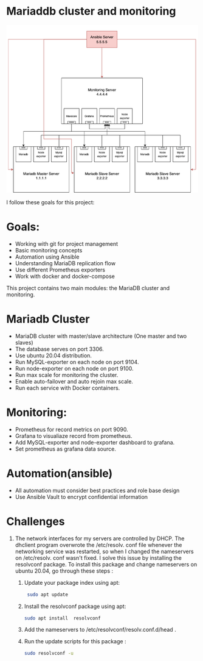 # Mariaddb cluster and monitoring

![mariadb-cluster](bigpic.png)


I follow these goals for this project:
# Goals:

- Working with git for project management 
- Basic monitoring concepts
- Automation using Ansible 
- Understanding MariaDB replication flow 
- Use different Prometheus exporters
- Work with docker and docker-compose


This project contains two main modules: the MariaDB cluster and monitoring.

# Mariadb Cluster
- MariaDB cluster with master/slave architecture (One master and two slaves)
- The database serves on port 3306.
- Use ubuntu 20.04 distribution.
- Run MySQL-exporter on each node on port 9104.
- Run node-exporter on each node on port 9100.
- Run max scale for monitoring the cluster.
- Enable auto-failover and auto rejoin max scale.
- Run each service with Docker containers.

# Monitoring:

- Prometheus for record metrics on port 9090.
- Grafana to visualiaze record from prometheus.
- Add MySQL-exporter and node-exporter dashboard to grafana.
- Set prometheus as grafana data source.


# Automation(ansible) 
- All automation must consider best practices and role base design
- Use Ansible Vault to encrypt confidential information

# Challenges
1. The network interfaces for my servers are controlled by DHCP. The dhclient program          overwrote the /etc/resolv. conf file whenever the networking service was restarted, so      when I changed the nameservers on /etc/resolv. conf wasn't fixed. I solve this issue by     installing the resolvconf package.
   To install this package and change nameservers on ubuntu 20.04, go through these steps  :
    1. Update your package index using apt:
     
        ```sh
         sudo apt update
         ```
    2. Install the resolvconf package using apt:
        ```sh
        sudo apt install  resolvconf
        ```
    3. Add the nameservers to /etc/resolvconf/resolv.conf.d/head .

    4. Run the update scripts for this package :
        ```sh
        sudo resolvconf -u
        ```
